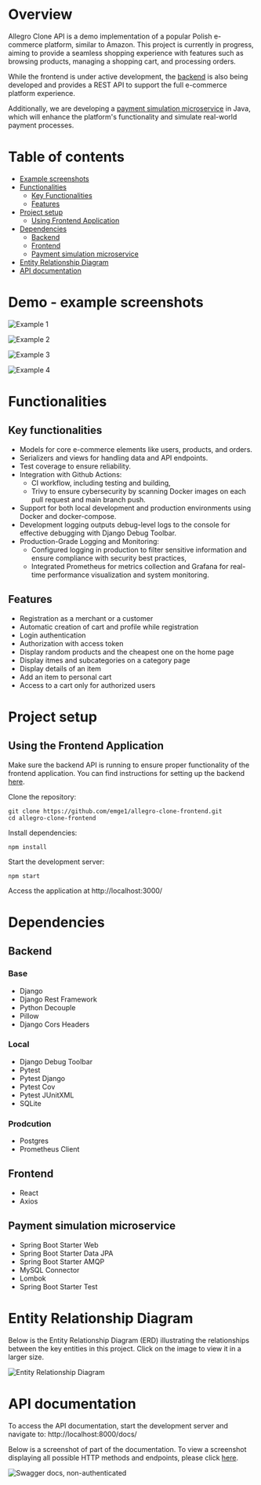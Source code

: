 # Overview

Allegro Clone API is a demo implementation of a popular Polish e-commerce platform, similar to Amazon. This project is currently in progress, aiming to provide a seamless shopping experience with features such as browsing products, managing a shopping cart, and processing orders.

While the frontend is under active development, the [backend](https://github.com/emge1/allegro-clone-api) is also being developed and provides a REST API to support the full e-commerce platform experience.

Additionally, we are developing a [payment simulation microservice](https://github.com/emge1/payment_simulation) in Java, which will enhance the platform's
functionality and simulate real-world payment processes.

# Table of contents
* [Example screenshots](#example-screenshots)
* [Functionalities](#functionalities)
  * [Key Functionalities](#key-functionalities)
  * [Features](#features)
* [Project setup](#project-setup)
  * [Using Frontend Application](#using-the-frontend-application)
* [Dependencies](#dependencies)
  * [Backend](#backend)
  * [Frontend](#frontend)
  * [Payment simulation microservice](#payment-simulation-microservice)
* [Entity Relationship Diagram](#entity-relationship-diagram)
* [API documentation](#api-documentation)

# Demo - example screenshots
![Example 1](media/example1.png)

![Example 2](media/example2.png)

![Example 3](media/example3.png)

![Example 4](media/example4.png)

# Functionalities

## Key functionalities
* Models for core e-commerce elements like users, products, and orders.
* Serializers and views for handling data and API endpoints.
* Test coverage to ensure reliability.
* Integration with Github Actions:
  * CI workflow, including testing and building,
  * Trivy to ensure cybersecurity by scanning Docker images on each pull request and main branch push.
* Support for both local development and production environments using Docker and docker-compose.
* Development logging outputs debug-level logs to the console for effective debugging with Django Debug Toolbar.
* Production-Grade Logging and Monitoring:
  * Configured logging in production to filter sensitive information and ensure compliance with security best practices,
  * Integrated Prometheus for metrics collection and Grafana for real-time performance visualization and system monitoring.

## Features
* Registration as a merchant or a customer
* Automatic creation of cart and profile while registration
* Login authentication
* Authorization with access token
* Display random products and the cheapest one on the home page
* Display itmes and subcategories on a category page
* Display details of an item
* Add an item to personal cart
* Access to a cart only for authorized users

# Project setup

## Using the Frontend Application
Make sure the backend API is running to ensure proper functionality of the frontend application. You can find instructions for setting up the backend [here](https://github.com/emge1/allegro-clone-api).

Clone the repository:

```
git clone https://github.com/emge1/allegro-clone-frontend.git
cd allegro-clone-frontend
```

Install dependencies:

```
npm install 
```

Start the development server:
```
npm start
```

Access the application at http://localhost:3000/

# Dependencies
## Backend
### Base
* Django
* Django Rest Framework
* Python Decouple
* Pillow
* Django Cors Headers

### Local
* Django Debug Toolbar
* Pytest
* Pytest Django
* Pytest Cov
* Pytest JUnitXML
* SQLite

### Prodcution
* Postgres
* Prometheus Client

## Frontend
* React
* Axios

## Payment simulation microservice
* Spring Boot Starter Web
* Spring Boot Starter Data JPA
* Spring Boot Starter AMQP
* MySQL Connector
* Lombok
* Spring Boot Starter Test

# Entity Relationship Diagram
Below is the Entity Relationship Diagram (ERD) illustrating the relationships between the key entities in this project. Click on the image to view it in a larger size.

![Entity Relationship Diagram](media/entity_diagram.png)

# API documentation

To access the API documentation, start the development server and navigate to:
http://localhost:8000/docs/

Below is a screenshot of part of the documentation.
To view a screenshot displaying all possible HTTP methods and endpoints, please click [here](media/localhost_8000_docs_.jpeg).

![Swagger docs, non-authenticated](media/docs.png)
